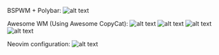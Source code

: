 
BSPWM + Polybar:
![alt text](https://github.com/ManuNarula/configuration/blob/main/showcase/2021-07-06_05-51.png) 

Awesome WM (Using Awesome CopyCat):
![alt text](https://github.com/ManuNarula/configuration/blob/main/showcase/2021-08-23_00-04.png)
![alt text](https://github.com/ManuNarula/configuration/blob/main/showcase/2021-08-27_16-36.png)
![alt text](https://github.com/ManuNarula/configuration/blob/main/showcase/2021-09-09_13-53.png)
![alt text](https://github.com/ManuNarula/configuration/blob/main/showcase/rrrrice.png)

Neovim configuration: 
![alt text](https://github.com/ManuNarula/configuration/blob/main/showcase/avfOlHCjOI.png)
